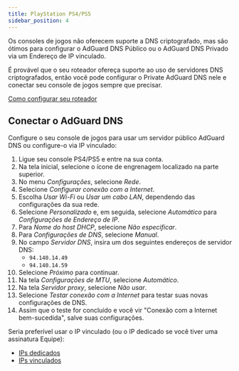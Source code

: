 ```yaml
---
title: PlayStation PS4/PS5
sidebar_position: 4
---
```


Os consoles de jogos não oferecem suporte a DNS criptografado, mas são ótimos para configurar o AdGuard DNS Público ou o AdGuard DNS Privado via um Endereço de IP vinculado.

É provável que o seu roteador ofereça suporte ao uso de servidores DNS criptografados, então você pode configurar o Private AdGuard DNS nele e conectar seu console de jogos sempre que precisar.

[Como configurar seu roteador](/private-dns/connect-devices/routers/routers.md)

## Conectar o AdGuard DNS

Configure o seu console de jogos para usar um servidor público AdGuard DNS ou configure-o via IP vinculado:

1. Ligue seu console PS4/PS5 e entre na sua conta.
2. Na tela inicial, selecione o ícone de engrenagem localizado na parte superior.
3. No menu _Configurações_, selecione _Rede_.
4. Selecione _Configurar conexão com a Internet_.
5. Escolha _Usar Wi-Fi_ ou _Usar um cabo LAN_, dependendo das configurações da sua rede.
6. Selecione _Personalizado_ e, em seguida, selecione _Automático_ para _Configurações de Endereço de IP_.
7. Para _Nome do host DHCP_, selecione _Não especificar_.
8. Para _Configurações de DNS_, selecione _Manual_.
9. No campo _Servidor DNS_, insira um dos seguintes endereços de servidor DNS:
   - `94.140.14.49`
   - `94.140.14.59`
10. Selecione _Próximo_ para continuar.
11. Na tela _Configurações de MTU_, selecione _Automático_.
12. Na tela _Servidor proxy_, selecione _Não usar_.
13. Selecione _Testar conexão com a Internet_ para testar suas novas configurações de DNS.
14. Assim que o teste for concluído e você vir "Conexão com a Internet bem-sucedida", salve suas configurações.

Seria preferível usar o IP vinculado (ou o IP dedicado se você tiver uma assinatura Equipe):

- [IPs dedicados](/private-dns/connect-devices/other-options/dedicated-ip.md)
- [IPs vinculados](/private-dns/connect-devices/other-options/linked-ip.md)
